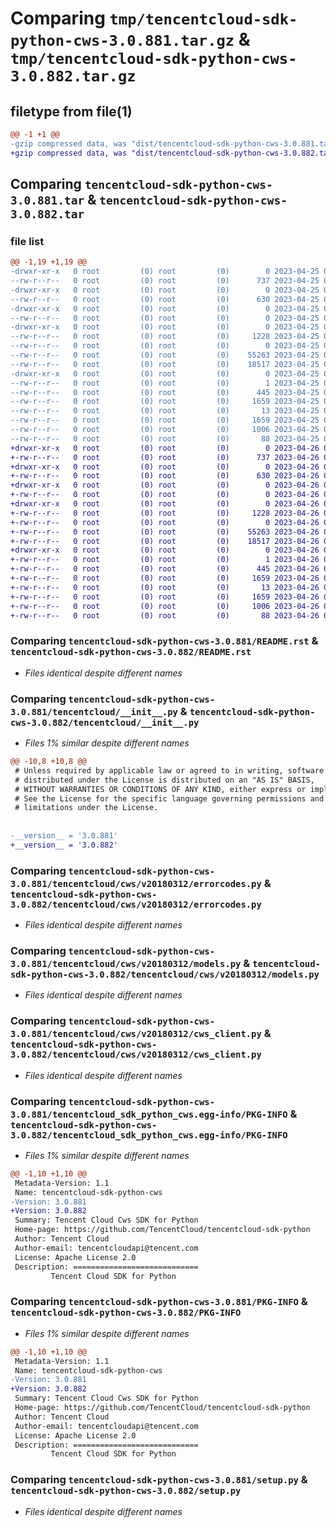 # Comparing `tmp/tencentcloud-sdk-python-cws-3.0.881.tar.gz` & `tmp/tencentcloud-sdk-python-cws-3.0.882.tar.gz`

## filetype from file(1)

```diff
@@ -1 +1 @@
-gzip compressed data, was "dist/tencentcloud-sdk-python-cws-3.0.881.tar", last modified: Tue Apr 25 00:34:41 2023, max compression
+gzip compressed data, was "dist/tencentcloud-sdk-python-cws-3.0.882.tar", last modified: Wed Apr 26 03:13:59 2023, max compression
```

## Comparing `tencentcloud-sdk-python-cws-3.0.881.tar` & `tencentcloud-sdk-python-cws-3.0.882.tar`

### file list

```diff
@@ -1,19 +1,19 @@
-drwxr-xr-x   0 root         (0) root         (0)        0 2023-04-25 00:34:41.000000 tencentcloud-sdk-python-cws-3.0.881/
--rw-r--r--   0 root         (0) root         (0)      737 2023-04-25 00:34:41.000000 tencentcloud-sdk-python-cws-3.0.881/README.rst
-drwxr-xr-x   0 root         (0) root         (0)        0 2023-04-25 00:34:41.000000 tencentcloud-sdk-python-cws-3.0.881/tencentcloud/
--rw-r--r--   0 root         (0) root         (0)      630 2023-04-25 00:34:41.000000 tencentcloud-sdk-python-cws-3.0.881/tencentcloud/__init__.py
-drwxr-xr-x   0 root         (0) root         (0)        0 2023-04-25 00:34:41.000000 tencentcloud-sdk-python-cws-3.0.881/tencentcloud/cws/
--rw-r--r--   0 root         (0) root         (0)        0 2023-04-25 00:34:41.000000 tencentcloud-sdk-python-cws-3.0.881/tencentcloud/cws/__init__.py
-drwxr-xr-x   0 root         (0) root         (0)        0 2023-04-25 00:34:41.000000 tencentcloud-sdk-python-cws-3.0.881/tencentcloud/cws/v20180312/
--rw-r--r--   0 root         (0) root         (0)     1228 2023-04-25 00:34:41.000000 tencentcloud-sdk-python-cws-3.0.881/tencentcloud/cws/v20180312/errorcodes.py
--rw-r--r--   0 root         (0) root         (0)        0 2023-04-25 00:34:41.000000 tencentcloud-sdk-python-cws-3.0.881/tencentcloud/cws/v20180312/__init__.py
--rw-r--r--   0 root         (0) root         (0)    55263 2023-04-25 00:34:41.000000 tencentcloud-sdk-python-cws-3.0.881/tencentcloud/cws/v20180312/models.py
--rw-r--r--   0 root         (0) root         (0)    18517 2023-04-25 00:34:41.000000 tencentcloud-sdk-python-cws-3.0.881/tencentcloud/cws/v20180312/cws_client.py
-drwxr-xr-x   0 root         (0) root         (0)        0 2023-04-25 00:34:41.000000 tencentcloud-sdk-python-cws-3.0.881/tencentcloud_sdk_python_cws.egg-info/
--rw-r--r--   0 root         (0) root         (0)        1 2023-04-25 00:34:41.000000 tencentcloud-sdk-python-cws-3.0.881/tencentcloud_sdk_python_cws.egg-info/dependency_links.txt
--rw-r--r--   0 root         (0) root         (0)      445 2023-04-25 00:34:41.000000 tencentcloud-sdk-python-cws-3.0.881/tencentcloud_sdk_python_cws.egg-info/SOURCES.txt
--rw-r--r--   0 root         (0) root         (0)     1659 2023-04-25 00:34:41.000000 tencentcloud-sdk-python-cws-3.0.881/tencentcloud_sdk_python_cws.egg-info/PKG-INFO
--rw-r--r--   0 root         (0) root         (0)       13 2023-04-25 00:34:41.000000 tencentcloud-sdk-python-cws-3.0.881/tencentcloud_sdk_python_cws.egg-info/top_level.txt
--rw-r--r--   0 root         (0) root         (0)     1659 2023-04-25 00:34:41.000000 tencentcloud-sdk-python-cws-3.0.881/PKG-INFO
--rw-r--r--   0 root         (0) root         (0)     1006 2023-04-25 00:34:41.000000 tencentcloud-sdk-python-cws-3.0.881/setup.py
--rw-r--r--   0 root         (0) root         (0)       88 2023-04-25 00:34:41.000000 tencentcloud-sdk-python-cws-3.0.881/setup.cfg
+drwxr-xr-x   0 root         (0) root         (0)        0 2023-04-26 03:13:59.000000 tencentcloud-sdk-python-cws-3.0.882/
+-rw-r--r--   0 root         (0) root         (0)      737 2023-04-26 03:13:59.000000 tencentcloud-sdk-python-cws-3.0.882/README.rst
+drwxr-xr-x   0 root         (0) root         (0)        0 2023-04-26 03:13:59.000000 tencentcloud-sdk-python-cws-3.0.882/tencentcloud/
+-rw-r--r--   0 root         (0) root         (0)      630 2023-04-26 03:13:59.000000 tencentcloud-sdk-python-cws-3.0.882/tencentcloud/__init__.py
+drwxr-xr-x   0 root         (0) root         (0)        0 2023-04-26 03:13:59.000000 tencentcloud-sdk-python-cws-3.0.882/tencentcloud/cws/
+-rw-r--r--   0 root         (0) root         (0)        0 2023-04-26 03:13:59.000000 tencentcloud-sdk-python-cws-3.0.882/tencentcloud/cws/__init__.py
+drwxr-xr-x   0 root         (0) root         (0)        0 2023-04-26 03:13:59.000000 tencentcloud-sdk-python-cws-3.0.882/tencentcloud/cws/v20180312/
+-rw-r--r--   0 root         (0) root         (0)     1228 2023-04-26 03:13:59.000000 tencentcloud-sdk-python-cws-3.0.882/tencentcloud/cws/v20180312/errorcodes.py
+-rw-r--r--   0 root         (0) root         (0)        0 2023-04-26 03:13:59.000000 tencentcloud-sdk-python-cws-3.0.882/tencentcloud/cws/v20180312/__init__.py
+-rw-r--r--   0 root         (0) root         (0)    55263 2023-04-26 03:13:59.000000 tencentcloud-sdk-python-cws-3.0.882/tencentcloud/cws/v20180312/models.py
+-rw-r--r--   0 root         (0) root         (0)    18517 2023-04-26 03:13:59.000000 tencentcloud-sdk-python-cws-3.0.882/tencentcloud/cws/v20180312/cws_client.py
+drwxr-xr-x   0 root         (0) root         (0)        0 2023-04-26 03:13:59.000000 tencentcloud-sdk-python-cws-3.0.882/tencentcloud_sdk_python_cws.egg-info/
+-rw-r--r--   0 root         (0) root         (0)        1 2023-04-26 03:13:59.000000 tencentcloud-sdk-python-cws-3.0.882/tencentcloud_sdk_python_cws.egg-info/dependency_links.txt
+-rw-r--r--   0 root         (0) root         (0)      445 2023-04-26 03:13:59.000000 tencentcloud-sdk-python-cws-3.0.882/tencentcloud_sdk_python_cws.egg-info/SOURCES.txt
+-rw-r--r--   0 root         (0) root         (0)     1659 2023-04-26 03:13:59.000000 tencentcloud-sdk-python-cws-3.0.882/tencentcloud_sdk_python_cws.egg-info/PKG-INFO
+-rw-r--r--   0 root         (0) root         (0)       13 2023-04-26 03:13:59.000000 tencentcloud-sdk-python-cws-3.0.882/tencentcloud_sdk_python_cws.egg-info/top_level.txt
+-rw-r--r--   0 root         (0) root         (0)     1659 2023-04-26 03:13:59.000000 tencentcloud-sdk-python-cws-3.0.882/PKG-INFO
+-rw-r--r--   0 root         (0) root         (0)     1006 2023-04-26 03:13:59.000000 tencentcloud-sdk-python-cws-3.0.882/setup.py
+-rw-r--r--   0 root         (0) root         (0)       88 2023-04-26 03:13:59.000000 tencentcloud-sdk-python-cws-3.0.882/setup.cfg
```

### Comparing `tencentcloud-sdk-python-cws-3.0.881/README.rst` & `tencentcloud-sdk-python-cws-3.0.882/README.rst`

 * *Files identical despite different names*

### Comparing `tencentcloud-sdk-python-cws-3.0.881/tencentcloud/__init__.py` & `tencentcloud-sdk-python-cws-3.0.882/tencentcloud/__init__.py`

 * *Files 1% similar despite different names*

```diff
@@ -10,8 +10,8 @@
 # Unless required by applicable law or agreed to in writing, software
 # distributed under the License is distributed on an "AS IS" BASIS,
 # WITHOUT WARRANTIES OR CONDITIONS OF ANY KIND, either express or implied.
 # See the License for the specific language governing permissions and
 # limitations under the License.
 
 
-__version__ = '3.0.881'
+__version__ = '3.0.882'
```

### Comparing `tencentcloud-sdk-python-cws-3.0.881/tencentcloud/cws/v20180312/errorcodes.py` & `tencentcloud-sdk-python-cws-3.0.882/tencentcloud/cws/v20180312/errorcodes.py`

 * *Files identical despite different names*

### Comparing `tencentcloud-sdk-python-cws-3.0.881/tencentcloud/cws/v20180312/models.py` & `tencentcloud-sdk-python-cws-3.0.882/tencentcloud/cws/v20180312/models.py`

 * *Files identical despite different names*

### Comparing `tencentcloud-sdk-python-cws-3.0.881/tencentcloud/cws/v20180312/cws_client.py` & `tencentcloud-sdk-python-cws-3.0.882/tencentcloud/cws/v20180312/cws_client.py`

 * *Files identical despite different names*

### Comparing `tencentcloud-sdk-python-cws-3.0.881/tencentcloud_sdk_python_cws.egg-info/PKG-INFO` & `tencentcloud-sdk-python-cws-3.0.882/tencentcloud_sdk_python_cws.egg-info/PKG-INFO`

 * *Files 1% similar despite different names*

```diff
@@ -1,10 +1,10 @@
 Metadata-Version: 1.1
 Name: tencentcloud-sdk-python-cws
-Version: 3.0.881
+Version: 3.0.882
 Summary: Tencent Cloud Cws SDK for Python
 Home-page: https://github.com/TencentCloud/tencentcloud-sdk-python
 Author: Tencent Cloud
 Author-email: tencentcloudapi@tencent.com
 License: Apache License 2.0
 Description: ============================
         Tencent Cloud SDK for Python
```

### Comparing `tencentcloud-sdk-python-cws-3.0.881/PKG-INFO` & `tencentcloud-sdk-python-cws-3.0.882/PKG-INFO`

 * *Files 1% similar despite different names*

```diff
@@ -1,10 +1,10 @@
 Metadata-Version: 1.1
 Name: tencentcloud-sdk-python-cws
-Version: 3.0.881
+Version: 3.0.882
 Summary: Tencent Cloud Cws SDK for Python
 Home-page: https://github.com/TencentCloud/tencentcloud-sdk-python
 Author: Tencent Cloud
 Author-email: tencentcloudapi@tencent.com
 License: Apache License 2.0
 Description: ============================
         Tencent Cloud SDK for Python
```

### Comparing `tencentcloud-sdk-python-cws-3.0.881/setup.py` & `tencentcloud-sdk-python-cws-3.0.882/setup.py`

 * *Files identical despite different names*

